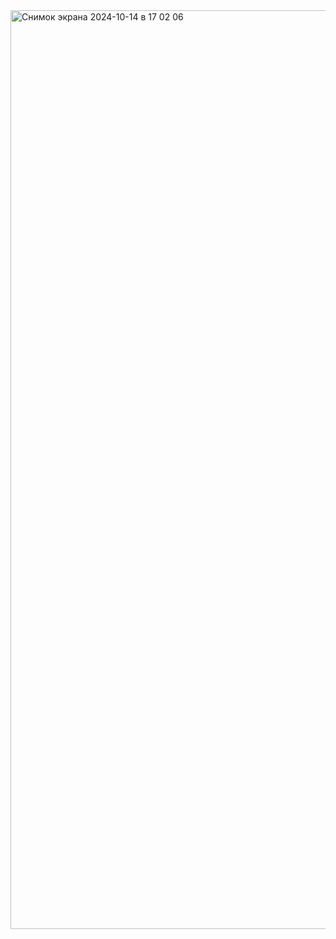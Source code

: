 <img width="1470" alt="Снимок экрана 2024-10-14 в 17 02 06" src="https://github.com/user-attachments/assets/6c04862b-c7c3-4fa6-9d16-68b5bd83cd85">
